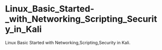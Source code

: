 # Linux_Basic_Started-_with_Networking_Scripting_Security_in_Kali
Linux Basic Started with Networking,Scripting,Security in Kali.
